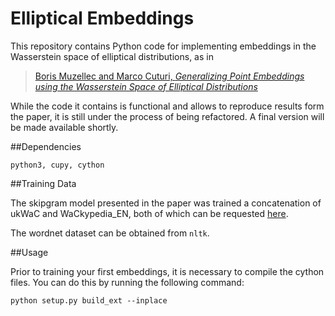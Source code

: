 # Elliptical Embeddings

This repository contains Python code for implementing embeddings in the Wasserstein space of elliptical distributions, as in

>[Boris Muzellec and Marco Cuturi, *Generalizing Point Embeddings using the Wasserstein Space of Elliptical Distributions*](https://arxiv.org/abs/1805.07594)

While the code it contains is functional and allows to reproduce results form the paper, it is still under the process of being refactored. A final version will be made available shortly.

##Dependencies

`python3, cupy, cython `

##Training Data

The skipgram model presented in the paper was trained a concatenation of ukWaC and WaCkypedia_EN, both of which can be requested [here](http://wacky.sslmit.unibo.it/doku.php?id=download).

The wordnet dataset can be obtained from `nltk`.

##Usage

Prior to training your first embeddings, it is necessary to compile the cython files. You can do this by running the following command:

`python setup.py build_ext --inplace`